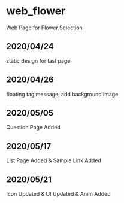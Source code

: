 # web_flower
Web Page for Flower Selection

## 2020/04/24
static design for last page 

## 2020/04/26
floating tag message, add background image

## 2020/05/05
Question Page Added

## 2020/05/17
List Page Added & Sample Link Added

## 2020/05/21
Icon Updated & UI Updated & Anim Added